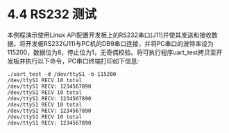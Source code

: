 # 4.4 RS232 测试

本例程演示使用Linux API配置开发板上的RS232串口(J11)并使其发送和接收数据。将开发板RS232(J11)与PC机的DB9串口连接，并将PC串口的波特率设为 115200，数据位为8，停止位为1，无奇偶校验。将可执行程序uart_test拷贝至开发板并执行以下命令，PC串口终端打印如下信息:

```
./uart_test -d /dev/ttyS1 -b 115200 
/dev/ttyS1 RECV 10 total
/dev/ttyS1 RECV: 1234567890
/dev/ttyS1 RECV 10 total
/dev/ttyS1 RECV: 1234567890
/dev/ttyS1 RECV 10 total
/dev/ttyS1 RECV: 1234567890
/dev/ttyS1 RECV 10 total
/dev/ttyS1 RECV: 1234567890
```
